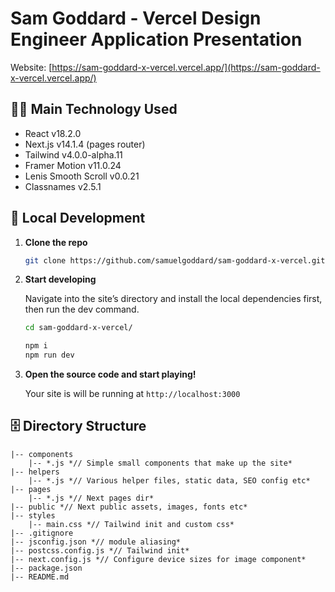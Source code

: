 # Sam Goddard - Vercel Design Engineer Application Presentation
Website: [https://sam-goddard-x-vercel.vercel.app/](https://sam-goddard-x-vercel.vercel.app/)

## 🧑‍💻 Main Technology Used
- React v18.2.0
- Next.js v14.1.4 (pages router)
- Tailwind v4.0.0-alpha.11
- Framer Motion v11.0.24
- Lenis Smooth Scroll v0.0.21
- Classnames v2.5.1

## 🚀 Local Development

1.  **Clone the repo**

    ```sh
    git clone https://github.com/samuelgoddard/sam-goddard-x-vercel.git
    ```

2.  **Start developing**

    Navigate into the site’s directory and install the local dependencies first, then run the dev command.

    ```sh
    cd sam-goddard-x-vercel/
    
    npm i
    npm run dev
    ```

3.  **Open the source code and start playing!**

    Your site is will be running at `http://localhost:3000`

## 🗄 Directory Structure
```
|-- components
    |-- *.js *// Simple small components that make up the site*
|-- helpers
    |-- *.js *// Various helper files, static data, SEO config etc*
|-- pages
    |-- *.js *// Next pages dir*
|-- public *// Next public assets, images, fonts etc*
|-- styles
    |-- main.css *// Tailwind init and custom css*
|-- .gitignore
|-- jsconfig.json *// module aliasing*
|-- postcss.config.js *// Tailwind init*
|-- next.config.js *// Configure device sizes for image component*
|-- package.json
|-- README.md
```
